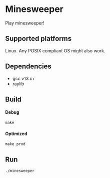 # Minesweeper

Play minesweeper!

## Supported platforms

Linux. Any POSIX compliant OS might also work.

## Dependencies

* gcc v13.x+
* raylib

## Build

#### Debug
`make`

#### Optimized
`make prod`

## Run
`./minesweeper`

